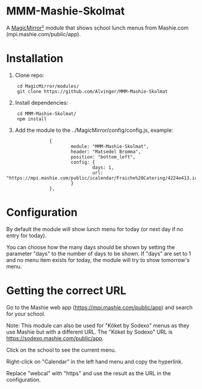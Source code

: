 # MMM-Mashie-Skolmat
A [MagicMirror²](https://github.com/MichMich/MagicMirror) module that shows school lunch menus from Mashie.com (mpi.mashie.com/public/app).

# Installation
1. Clone repo:
```
	cd MagicMirror/modules/
	git clone https://github.com/Alvinger/MMM-Mashie-Skolmat
```
2. Install dependencies:
```
	cd MMM-Mashie-Skolmat/
	npm install
```
3. Add the module to the ../MagicMirror/config/config.js, example:
```
                {
                        module: "MMM-Mashie-Skolmat",
                        header: "Matsedel Bromma",
                        position: "bottom_left",
                        config: {
                                days: 1,
                                url: "https://mpi.mashie.com/public/icalendar/Fraiche%20Catering/4224e413.ics"
                        }
                },
```

# Configuration
By default the module will show lunch menu for today (or next day if no entry for today).

You can choose how the many days should be shown by setting the parameter "days" to the number of days to be shown. If "days" are set to 1 and no menu item exists for today, the module will try to show tomorrow's menu.

# Getting the correct URL
Go to the Mashie web app (https://mpi.mashie.com/public/app) and search for your school.

Note: This module can also be used for "Köket by Sodexo" menus as they use Mashie but with a different URL. The "Köket by Sodexo" URL is https://sodexo.mashie.com/public/app.

Click on the school to see the current menu.

Right-click on "Calendar" in the left hand menu and copy the hyperlink.

Replace "webcal" with "https" and use the result as the URL in the configuration.
